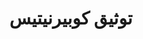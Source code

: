 ---
# approvers:
# - chenopis
title: توثيق كوبيرنيتيس
noedit: true
cid: docsHome
layout: docsportal_home
class: gridPage gridPageHome
linkTitle: "الرئيسية"
main_menu: true
weight: 10
hide_feedback: true
menu:
  main:
    title: "توثيق"
    weight: 20
    post: >
      <p>تعرف على كيفية استخدام كوبيرنيتيس مع الوثائق والدروس التعليمية والمراجع. يمكنك حتى أن <a href="/editdocs/" data-auto-burger-exclude data-proofer-ignore>تساعد في المساهمة في الوثائق</a>!</p>
description: >
  كوبيرنيتيس هو محرك تنسيق حاويات مفتوح المصدر لنشر التطبيقات المعبأة في حاويات وتوسيع مواردها و تعدادها و إدارتها. مؤسسة الحوسبة السحابية المتأصلة تستضيف المشروع مفتوح المصدر.
overview: >
  كوبيرنيتيس هو محرك تنسيق حاويات مفتوح المصدر لنشر التطبيقات المعبأة في حاويات وتوسيع مواردها و تعدادها و إدارتها. مؤسسة الحوسبة السحابية المتأصلة تستضيف المشروع مفتوح المصدر.(<a href="https://www.cncf.io/about">م ح س م</a>).
cards:
- name: concepts
  title: "إفهم كوبيرنيتيس"
  description: "تعرف على كوبيرنيتيس ومفاهيمه الأساسية."
  button: "أنظر المبادئ أساسية"
  button_path: "/docs/concepts"
- name: tutorials
  title: "جرب كوبيرنيتيس"
  description: "تابع البرامج التعليمية لمعرفة كيفية نشر التطبيقات في كوبيرنيتيس."
  button: "أنظر البرامج التعليمية"
  button_path: "/docs/tutorials"
- name: setup
  title: "أنصب عنقود ك8س"
  description: "قم بتشغيل كوبيرنيتيس بناءً على مواردك واحتياجاتك."
  button: "أنصب كوبيرنيتيس"
  button_path: "/docs/setup"
- name: tasks
  title: "تعرف على كيفية استخدام كوبيرنيتيس"
  description: "إبحث عن المهام الشائعة وكيفية تنفيذها باستخدام سلسلة قصيرة من الخطوات."
  button: "عرض المهام"
  button_path: "/docs/tasks"
- name: training
  title: "تدريب"
  description: "احصل على شهادة في كوبيرنيتيس واجعل مشاريعك السحابية الأصلية ناجحة!"
  button: "عرض التدريب"
  button_path: "/training"
- name: reference
  title: ابحث عن المعلومات المرجعية
  description: تصفح المصطلحات وبناء جملة سطر الأوامر وأنواع موارد واجهة برمجة التطبيقات و وثائق أداة الإعداد.
  button: مشاهدة المرجع
  button_path: /docs/reference
- name: contribute
  title: المساهمة في التوثيق
  description: يمكن لأي شخص المساهمة ، سواء كنت جديدًا في المشروع أو كنت موجودًا منذ فترة طويلة.
  button: ساهم في التوثيق
  button_path: /docs/contribute
- name: release-notes
  title:  ملاحظات إصدارات ك8س
  description: إذا كنت تقوم بتثبيت كوبيرنيتيس أو الترقية إلى الإصدار الأحدث، فراجع ملاحظات الإصدار الحالية.
  button: "تنزيل كوبيرنيتيس"
  button_path: "/releases/download"
- name: about
  title: حول التوثيق
  description: يحتوي هذا الموقع على وثائق للإصدارات الأربعة الحالية والسابقة من كوبيرنيتيس.
---